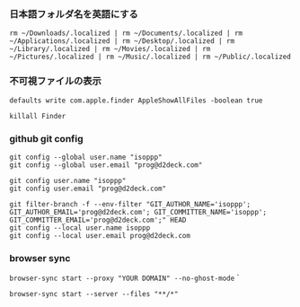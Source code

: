 ### 日本語フォルダ名を英語にする

`rm ~/Downloads/.localized | rm ~/Documents/.localized | rm ~/Applications/.localized | rm ~/Desktop/.localized | rm ~/Library/.localized | rm ~/Movies/.localized | rm ~/Pictures/.localized | rm ~/Music/.localized | rm ~/Public/.localized`

### 不可視ファイルの表示

`defaults write com.apple.finder AppleShowAllFiles -boolean true`

`killall Finder`

### github git config

```
git config --global user.name "isoppp"
git config --global user.email "prog@d2deck.com"
```

```
git config user.name "isoppp"
git config user.email "prog@d2deck.com"
```

```
git filter-branch -f --env-filter "GIT_AUTHOR_NAME='isoppp'; GIT_AUTHOR_EMAIL='prog@d2deck.com'; GIT_COMMITTER_NAME='isoppp'; GIT_COMMITTER_EMAIL='prog@d2deck.com';" HEAD 
git config --local user.name isoppp
git config --local user.email prog@d2deck.com
```

### browser sync

`browser-sync start --proxy "YOUR DOMAIN" --no-ghost-mode`
`

`browser-sync start --server --files "**/*"`

